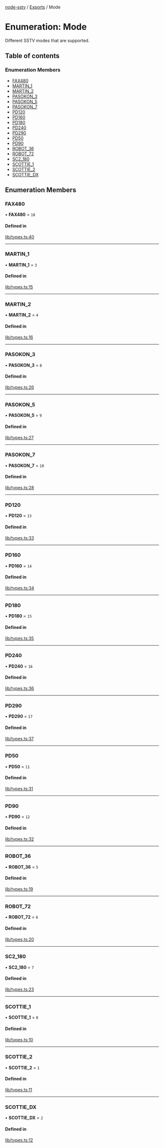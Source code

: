 [node-sstv](../README.md) / [Exports](../modules.md) / Mode

# Enumeration: Mode

Different SSTV modes that are supported.

## Table of contents

### Enumeration Members

- [FAX480](Mode.md#fax480)
- [MARTIN\_1](Mode.md#martin_1)
- [MARTIN\_2](Mode.md#martin_2)
- [PASOKON\_3](Mode.md#pasokon_3)
- [PASOKON\_5](Mode.md#pasokon_5)
- [PASOKON\_7](Mode.md#pasokon_7)
- [PD120](Mode.md#pd120)
- [PD160](Mode.md#pd160)
- [PD180](Mode.md#pd180)
- [PD240](Mode.md#pd240)
- [PD290](Mode.md#pd290)
- [PD50](Mode.md#pd50)
- [PD90](Mode.md#pd90)
- [ROBOT\_36](Mode.md#robot_36)
- [ROBOT\_72](Mode.md#robot_72)
- [SC2\_180](Mode.md#sc2_180)
- [SCOTTIE\_1](Mode.md#scottie_1)
- [SCOTTIE\_2](Mode.md#scottie_2)
- [SCOTTIE\_DX](Mode.md#scottie_dx)

## Enumeration Members

### FAX480

• **FAX480** = ``18``

#### Defined in

[lib/types.ts:40](https://github.com/vignedev/node-sstv/blob/f2bf1d9/lib/types.ts#L40)

___

### MARTIN\_1

• **MARTIN\_1** = ``3``

#### Defined in

[lib/types.ts:15](https://github.com/vignedev/node-sstv/blob/f2bf1d9/lib/types.ts#L15)

___

### MARTIN\_2

• **MARTIN\_2** = ``4``

#### Defined in

[lib/types.ts:16](https://github.com/vignedev/node-sstv/blob/f2bf1d9/lib/types.ts#L16)

___

### PASOKON\_3

• **PASOKON\_3** = ``8``

#### Defined in

[lib/types.ts:26](https://github.com/vignedev/node-sstv/blob/f2bf1d9/lib/types.ts#L26)

___

### PASOKON\_5

• **PASOKON\_5** = ``9``

#### Defined in

[lib/types.ts:27](https://github.com/vignedev/node-sstv/blob/f2bf1d9/lib/types.ts#L27)

___

### PASOKON\_7

• **PASOKON\_7** = ``10``

#### Defined in

[lib/types.ts:28](https://github.com/vignedev/node-sstv/blob/f2bf1d9/lib/types.ts#L28)

___

### PD120

• **PD120** = ``13``

#### Defined in

[lib/types.ts:33](https://github.com/vignedev/node-sstv/blob/f2bf1d9/lib/types.ts#L33)

___

### PD160

• **PD160** = ``14``

#### Defined in

[lib/types.ts:34](https://github.com/vignedev/node-sstv/blob/f2bf1d9/lib/types.ts#L34)

___

### PD180

• **PD180** = ``15``

#### Defined in

[lib/types.ts:35](https://github.com/vignedev/node-sstv/blob/f2bf1d9/lib/types.ts#L35)

___

### PD240

• **PD240** = ``16``

#### Defined in

[lib/types.ts:36](https://github.com/vignedev/node-sstv/blob/f2bf1d9/lib/types.ts#L36)

___

### PD290

• **PD290** = ``17``

#### Defined in

[lib/types.ts:37](https://github.com/vignedev/node-sstv/blob/f2bf1d9/lib/types.ts#L37)

___

### PD50

• **PD50** = ``11``

#### Defined in

[lib/types.ts:31](https://github.com/vignedev/node-sstv/blob/f2bf1d9/lib/types.ts#L31)

___

### PD90

• **PD90** = ``12``

#### Defined in

[lib/types.ts:32](https://github.com/vignedev/node-sstv/blob/f2bf1d9/lib/types.ts#L32)

___

### ROBOT\_36

• **ROBOT\_36** = ``5``

#### Defined in

[lib/types.ts:19](https://github.com/vignedev/node-sstv/blob/f2bf1d9/lib/types.ts#L19)

___

### ROBOT\_72

• **ROBOT\_72** = ``6``

#### Defined in

[lib/types.ts:20](https://github.com/vignedev/node-sstv/blob/f2bf1d9/lib/types.ts#L20)

___

### SC2\_180

• **SC2\_180** = ``7``

#### Defined in

[lib/types.ts:23](https://github.com/vignedev/node-sstv/blob/f2bf1d9/lib/types.ts#L23)

___

### SCOTTIE\_1

• **SCOTTIE\_1** = ``0``

#### Defined in

[lib/types.ts:10](https://github.com/vignedev/node-sstv/blob/f2bf1d9/lib/types.ts#L10)

___

### SCOTTIE\_2

• **SCOTTIE\_2** = ``1``

#### Defined in

[lib/types.ts:11](https://github.com/vignedev/node-sstv/blob/f2bf1d9/lib/types.ts#L11)

___

### SCOTTIE\_DX

• **SCOTTIE\_DX** = ``2``

#### Defined in

[lib/types.ts:12](https://github.com/vignedev/node-sstv/blob/f2bf1d9/lib/types.ts#L12)

